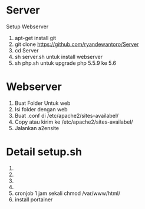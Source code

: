# Server
Setup Webserver

1. apt-get install git
2. git clone https://github.com/ryandewantoro/Server
3. cd Server
4. sh server.sh untuk install webserver
5. sh php.sh untuk upgrade php 5.5.9 ke 5.6


# Webserver
1. Buat Folder Untuk web
2. Isi folder dengan web
3. Buat .conf di /etc/apache2/sites-availabel/
4. Copy atau kirim ke /etc/apache2/sites-availabel/
5. Jalankan a2ensite

# Detail setup.sh
1.
2. 
3. 
4. 
5. cronjob 1 jam sekali chmod /var/www/html/
6. install portainer
